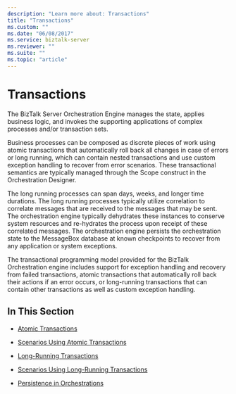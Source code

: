 ```yaml
---
description: "Learn more about: Transactions"
title: "Transactions"
ms.custom: ""
ms.date: "06/08/2017"
ms.service: biztalk-server
ms.reviewer: ""
ms.suite: ""
ms.topic: "article"
---
```

# Transactions
The BizTalk Server Orchestration Engine manages the state, applies business logic, and invokes the supporting applications of complex processes and/or transaction sets.  
  
 Business processes can be composed as discrete pieces of work using atomic transactions that automatically roll back all changes in case of errors or long running, which can contain nested transactions and use custom exception handling to recover from error scenarios. These transactional semantics are typically managed through the Scope construct in the Orchestration Designer.  
  
 The long running processes can span days, weeks, and longer time durations. The long running processes typically utilize correlation to correlate messages that are received to the messages that may be sent. The orchestration engine typically dehydrates these instances to conserve system resources and re-hydrates the process upon receipt of these correlated messages. The orchestration engine persists the orchestration state to the MessageBox database at known checkpoints to recover from any application or system exceptions.  
  
 The transactional programming model provided for the BizTalk Orchestration engine includes support for exception handling and recovery from failed transactions, atomic transactions that automatically roll back their actions if an error occurs, or long-running transactions that can contain other transactions as well as custom exception handling.  
  
## In This Section  
  
-   [Atomic Transactions](../core/atomic-transactions.md)  
  
-   [Scenarios Using Atomic Transactions](../core/scenarios-using-atomic-transactions.md)  
  
-   [Long-Running Transactions](../core/long-running-transactions.md)  
  
-   [Scenarios Using Long-Running Transactions](../core/scenarios-using-long-running-transactions.md)  
  
-   [Persistence in Orchestrations](../core/persistence-in-orchestrations.md)

